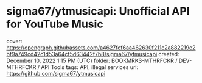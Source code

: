 # sigma67/ytmusicapi: Unofficial API for YouTube Music

cover: https://opengraph.githubassets.com/a4627fcf6aa462630f211c2a882219e2bf9a749cd42c1d53a64cf5d63442f7b8/sigma67/ytmusicapi
created: December 10, 2022 1:15 PM (UTC)
folder: BOOKMRKS-MTHRFCKR / DEV-MTHRFCKR / API Tools
tags: API, illegal services
url: https://github.com/sigma67/ytmusicapi